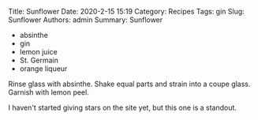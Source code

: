 Title: Sunflower
Date: 2020-2-15 15:19
Category: Recipes
Tags: gin
Slug: Sunflower
Authors: admin
Summary: Sunflower

* absinthe
* gin
* lemon juice
* St. Germain
* orange liqueur

Rinse glass with absinthe. Shake equal parts and strain into a coupe glass. Garnish with lemon peel.

I haven't started giving stars on the site yet, but this one is a standout.
